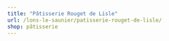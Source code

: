 ```yaml
---
title: "Pâtisserie Rouget de Lisle"
url: /lons-le-saunier/patisserie-rouget-de-lisle/
shop: pâtisserie
---
```

